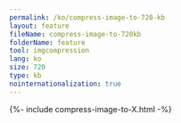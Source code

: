 ```yaml
---
permalink: /ko/compress-image-to-720-kb
layout: feature
fileName: compress-image-to-720kb
folderName: feature
tool: imgcompression
lang: ko
size: 720
type: kb
nointernationalization: true
---
```

{%- include compress-image-to-X.html -%}
      